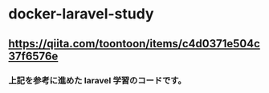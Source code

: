 # docker-laravel-study

## https://qiita.com/toontoon/items/c4d0371e504c37f6576e

### 上記を参考に進めた laravel 学習のコードです。
